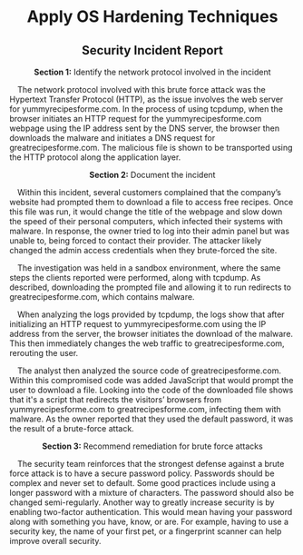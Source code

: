 <h1 align="center">Apply OS Hardening Techniques</h1>
<h2 align="center">Security Incident Report</h2>

<p align="center"><b>Section 1:</b> Identify the network protocol involved in the incident</p>

<p>
  &emsp;The network protocol involved with this brute force attack was the Hypertext Transfer Protocol (HTTP), as the issue involves the web server for yummyrecipesforme.com. In the process of using tcpdump, when the browser initiates an HTTP request for the yummyrecipesforme.com webpage using the IP address sent by the DNS server, the browser then downloads the malware and initiates a DNS request for greatrecipesforme.com. The malicious file is shown to be transported using the HTTP protocol along the application layer.
</p>

<p align="center"><b>Section 2:</b> Document the incident</p>

<p>
  &emsp;Within this incident, several customers complained that the company’s website had prompted them to download a file to access free recipes. Once this file was run, it would change the title of the webpage and slow down the speed of their personal computers, which infected their systems with malware. In response, the owner tried to log into their admin panel but was unable to, being forced to contact their provider. The attacker likely changed the admin access credentials when they brute-forced the site.
</p>

<p>
  &emsp;The investigation was held in a sandbox environment, where the same steps the clients reported were performed, along with tcpdump. As described, downloading the prompted file and allowing it to run redirects to greatrecipesforme.com, which contains malware.
</p>

<p>
  &emsp;When analyzing the logs provided by tcpdump, the logs show that after initializing an HTTP request to yummyrecipesforme.com using the IP address from the server, the browser initiates the download of the malware. This then immediately changes the web traffic to greatrecipesforme.com, rerouting the user.
</p>

<p>
  &emsp;The analyst then analyzed the source code of greatrecipesforme.com. Within this compromised code was added JavaScript that would prompt the user to download a file. Looking into the code of the downloaded file shows that it's a script that redirects the visitors’ browsers from yummyrecipesforme.com to greatrecipesforme.com, infecting them with malware. As the owner reported that they used the default password, it was the result of a brute-force attack.
</p>

<p align="center"><b>Section 3:</b> Recommend remediation for brute force attacks</p>

<p>
  &emsp;The security team reinforces that the strongest defense against a brute force attack is to have a secure password policy. Passwords should be complex and never set to default. Some good practices include using a longer password with a mixture of characters. The password should also be changed semi-regularly. Another way to greatly increase security is by enabling two-factor authentication. This would mean having your password along with something you have, know, or are. For example, having to use a security key, the name of your first pet, or a fingerprint scanner can help improve overall security.
</p>
